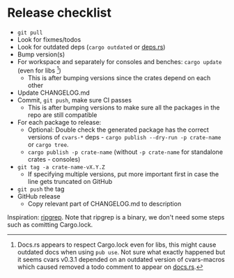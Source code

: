 # Release checklist

- `git pull`
- Look for fixmes/todos
- Look for outdated deps (`cargo outdated` or [deps.rs](https://deps.rs/repo/github/martin-t/cvars))
- Bump version(s)
- For workspace and separately for consoles and benches: `cargo update` (even for libs [^lockfile])
  - This is after bumping versions since the crates depend on each other
- Update CHANGELOG.md
- Commit, `git push`, make sure CI passes
  - This is after bumping versions to make sure all the packages in the repo are still compatible
- For each package to release:
  - Optional: Double check the generated package has the correct versions of `cvars-*` deps - `cargo publish --dry-run -p crate-name` or `cargo tree`.
  - `cargo publish -p crate-name` (without `-p crate-name` for standalone crates - consoles)
- `git tag -a crate-name-vX.Y.Z`
  - If specifying multiple versions, put more important first in case the line gets truncated on GitHub
- `git push` the tag
- GitHub release
  - Copy relevant part of CHANGELOG.md to description

Inspiration: [ripgrep](https://github.com/BurntSushi/ripgrep/blob/master/RELEASE-CHECKLIST.md). Note that ripgrep is a binary, we don't need some steps such as comitting Cargo.lock.

[^lockfile]: Docs.rs appears to respect Cargo.lock even for libs, this might cause outdated docs when using `pub use`.
  Not sure what exactly happened but it seems cvars v0.3.1 depended on an outdated version of cvars-macros
  which caused removed a todo comment to appear on [docs.rs](https://docs.rs/cvars/0.3.1/cvars/macro.cvars.html).
